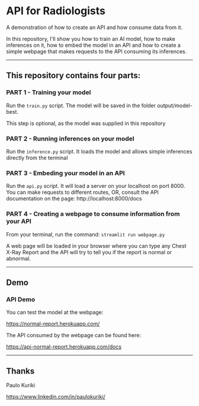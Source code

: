 # API for Radiologists

A demonstration of how to create an API and how consume data from it.

In this repository, I'll show you how to train an AI model, how to make inferences on it, how to embed the model in an 
API and how to create a simple webpage that makes requests to the API consuming its inferences.

***

## This repository contains four parts:

### PART 1 - Training your model

Run the `train.py` script. The model will be saved in the folder output/model-best.

This step is optional, as the model was supplied in this repository

### PART 2 - Running inferences on your model

Run the `inference.py` script. It loads the model and allows simple inferences directly from the terminal

### PART 3 - Embeding your model in an API

Run the `api.py` script. It will load a server on your localhost on port 8000. You can make requests to different routes, 
OR, consult the API documentation on the page: http://localhost:8000/docs

### PART 4 - Creating a webpage to consume information from your API

From your terminal, run the command: `streamlit run webpage.py`

A web page will be loaded in your browser where you can type any Chest X-Ray Report and the API will try to tell you if the
report is normal or abnormal.

***

## Demo

### API Demo

You can test the model at the webpage:

https://normal-report.herokuapp.com/


The API consumed by the webpage can be found here:

https://api-normal-report.herokuapp.com/docs


***

## Thanks
Paulo Kuriki

https://www.linkedin.com/in/paulokuriki/

